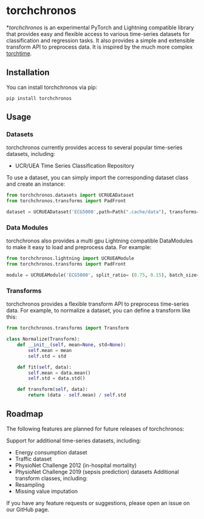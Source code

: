 # torchchronos
**torchchronos* is an experimental PyTorch and Lightning compatible library that provides easy and flexible access to various time-series datasets for classification and regression tasks. It also provides a simple and extensible transform API to preprocess data.
It is inspired by the much more complex [torchtime](https://github.com/philipdarke/torchtime).

## Installation
You can install torchchronos via pip:

`pip install torchchronos`

## Usage
### Datasets
torchchronos currently provides access to several popular time-series datasets, including:

- UCR/UEA Time Series Classification Repository

To use a dataset, you can simply import the corresponding dataset class and create an instance:

```python
from torchchronos.datasets import UCRUEADataset
from torchchronos.transforms import PadFront

dataset = UCRUEADataset('ECG5000',path=Path(".cache/data"), transforms=PadFront(10))
```

### Data Modules
torchchronos also provides a multi gpu Lightning compatible DataModules to make it easy to load and preprocess data. For example:

```python
from torchchronos.lightning import UCRUEAModule
from torchchronos.transforms import PadFront

module = UCRUEAModule('ECG5000', split_ratio= (0.75, 0.15), batch_size= 32) transforms=Compose([PadFront(10), PadBack(10)]))
```

### Transforms
torchchronos provides a flexible transform API to preprocess time-series data. For example, to normalize a dataset, you can define a transform like this:

```python
from torchchronos.transforms import Transform

class Normalize(Transform):
    def __init__(self, mean=None, std=None):
        self.mean = mean
        self.std = std

    def fit(self, data):
        self.mean = data.mean()
        self.std = data.std()

    def transform(self, data):
        return (data - self.mean) / self.std
```

## Roadmap
The following features are planned for future releases of torchchronos:

Support for additional time-series datasets, including:
- Energy consumption dataset
- Traffic dataset
- PhysioNet Challenge 2012 (in-hospital mortality)
- PhysioNet Challenge 2019 (sepsis prediction) datasets
Additional transform classes, including:
- Resampling
- Missing value imputation

If you have any feature requests or suggestions, please open an issue on our GitHub page.